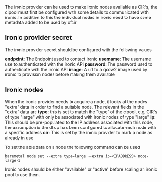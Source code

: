 The ironic provider can be used to make ironic nodes available as CIR's, the cipool must first be configured with some details to communicated with ironic. In addition to this the individual nodes in ironic need to have some metadata added to be used by ofcir

## ironic provider secret
The ironic provider secret should be configured with the following values

**endpoint**:   The Endpoint used to contact ironic
**username**: The username use to authenticated with the ironic APi
**password**: The password used to authenticate with the ironic API
**image**: A url to a qcow2 image used by ironic to provision nodes before making them available

## Ironic nodes
When the ironic provider needs to acquire a node, it looks at the nodes "extra" data in order to find a suitable node. The relevant fields in the "extra" data are
**type**: this is set to match the "type" of the cipool, e.g. CIR's of type "large" with only be associated with ironic nodes of type "large"
**ip**: This should be pre-populated to the IP address associated with this node, the assumption is the dhcp has been configured to allocate each node with a specific address
**cir**: This is set by the ironic provider to mark a node as already in use

To set the able data on a node the following command can be used

    baremetal node set --extra type=large --extra ip=<IPADDRESS> node-large-1

Ironic nodes should be either "available" or "active" before scaling an ironic pool to use them.


